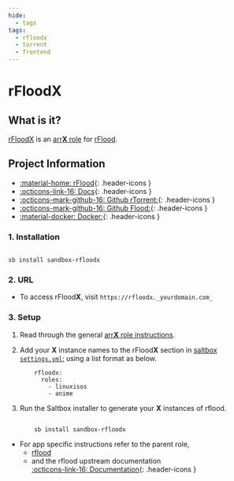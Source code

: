 ```yaml
---
hide:
  - tags
tags:
  - rfloodx
  - torrent
  - frontend
---
```


# rFlood**X**

## What is it?

[rFloodX](https://github.com/jesec/flood) is an [arr**X** role](arrx.md) for [rFlood](../../sandbox/apps/rflood.md).

## Project Information

- [:material-home: rFlood](https://github.com/jesec/flood){: .header-icons }
- [:octicons-link-16: Docs](https://github.com/jesec/flood/wiki){: .header-icons }
- [:octicons-mark-github-16: Github rTorrent:](https://github.com/jesec/rtorrent){: .header-icons }
- [:octicons-mark-github-16: Github Flood:](https://github.com/jesec/flood){: .header-icons }
- [:material-docker: Docker:](https://hub.docker.com/r/hotio/rflood){: .header-icons }

### 1. Installation

``` shell

sb install sandbox-rfloodx

```

### 2. URL

- To access rFlood**X**, visit `https://rfloodx._yourdomain.com_`

### 3. Setup

1. Read through the general [arr**X** role instructions](arrx.md).

2. Add your **X** instance names to the rFlood**X** section in [saltbox `settings.yml`:](../settings.md) using a list format as below.

    ``` { .yaml }
        rfloodx:
          roles:
            - linuxisos
            - anime
    ```

3. Run the Saltbox installer to generate your **X** instances of rflood.

      ``` { .shell }

          sb install sandbox-rfloodx

      ```

- For app specific instructions refer to the parent role,
  - [rflood](../../sandbox/apps/rflood.md)<Br/>
  - and the rflood upstream documentation <BR/>
       [:octicons-link-16: Documentation](https://github.com/jesec/flood/wiki){: .header-icons }
